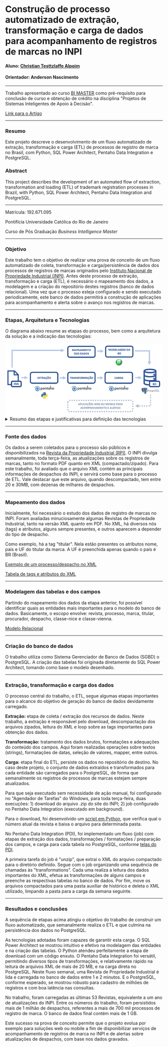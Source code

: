 # Construção de processo automatizado de extração, transformação e carga de dados para acompanhamento de registros de marcas no INPI

#### Aluno: [Christian Testtzlaffe Alpoim](https://github.com/testtzlaffe)
#### Orientador: Anderson Nascimento

---

Trabalho apresentado ao curso [BI MASTER](https://ica.puc-rio.ai/bi-master) como pré-requisito para conclusão de curso e obtenção de crédito na disciplina "Projetos de Sistemas Inteligentes de Apoio à Decisão".

[Link para o Artigo](/anexos/Artigo.pdf)

---

### Resumo

Este projeto descreve o desenvolvimento de um fluxo automatizado de extração, transformação e carga (ETL) de processos de registro de marca no Brasil, com Python, SQL Power Architect, Pentaho Data Integration e PostgreSQL.

### Abstract

This project describes the development of an automated flow of extraction, transformation and loading (ETL) of trademark registration processes in Brazil, with Python, SQL Power Architect, Pentaho Data Integration and PostgreSQL.

---

Matrícula: 192.671.095

Pontifícia Universidade Católica do Rio de Janeiro

Curso de Pós Graduação *Business Intelligence Master*

---

### Objetivo

Este trabalho tem o objetivo de realizar uma prova de conceito de um fluxo automatizado de coleta, transformação e carga/persistência de dados dos processos de registros de marcas originados pelo [Instituto Nacional de Propriedade Industrial (INPI)](https://www.gov.br/inpi/pt-br). Antes deste processo de extração, transformação e carga (ETL), é necessário o mapeamento dos dados, a modelagem e a criação do repositório destes registros (banco de dados relacional). Uma vez que o processo esteja configurado e sendo executado periodicamente, este banco de dados permitirá a construção de aplicações para acompanhamento e alerta sobre o avanço nos registros de marcas.

<hr>

### Etapas, Arquitetura e Tecnologias

O diagrama abaixo resume as etapas do processo, bem como a arquitetura da solução e a indicação das tecnologias:

<img src="/imagens/Arquitetura.png" alt="imagem da arquitetura da solução" />

<details>
  <summary>Resumo das etapas e justificativas para definição das tecnologias</summary>
  <br>
  <ul>
    <li><strong>Fonte dos dados:</strong> arquivos XML do site do INPI.</li>
    <li><strong>Mapeamento dos dados:</strong> estudo das principais tags e atributos do arquivo, bem como suas relações.</li>
    <li><strong>Modelagem dos dados:</strong> desenho do modelo de tabelas e seus relacionamentos, com uso do <a href="http://www.bestofbi.com/page/architect">SQL Power Architect</a>. Por meio do Power Architect, é relativamente simples modelar as entidades e suas relações, sendo uma ferramenta bastante utilizada por profissionais especialistas em banco de dados. Além disso, tem integração com diversos sistemas gerenciadores de BD, inclusive o PostgreSQL, utilizado neste trabalho.</li>
    <li><strong>BD (banco de dados):</strong> criação e atualização das tabelas por meio do <a href="https://www.postgresql.org/">PostgreSQL</a>. O PostgreSQL foi definido como o sistema gerenciador de banco de dados do projeto, por ser de código aberto, com mais de 30 anos de desenvolvimento. Tem uma boa reputação e é amplamente utilizado pelo mercado, com arquitetura comprovada, confiável e com recursos robustos. Além disso, pode ser executado em todos os principais sistemas operacionais.</li>
    <li><strong>ETL:</strong> extrações, transformações e cargas com <a href="https://help.pentaho.com/Documentation/7.1/0D0/Pentaho_Data_Integration">Pentaho Data Integration (PDI)</a>. O PDI tem inúmeras funcionalidade de ETL que facilitam a coleta, a limpeza, as transformações e a persistência dos dados. É intuitivo na utilização, e tem integração com vários formatos de entrada e com diversos sistemas gerenciadores de banco de dados, inclusive PostgreSQL. Permite agendar processos para serem executados automaticamente, bem como gerar alertas de finalização ou falhas. O Pentaho Data Integration é amplamente utilizado por diversos tipos de clientes, como instituições financeiras, indústrias, órgãos dos governos federal, estaduais e prefeituras, entidades de saúde, universidades, entre outros. Para a primeira tarefa do ETL, o download dos arquivos .zip, foi utilizado um script em <a href="https://www.python.org/">Python</a>. Python é uma linguagem de programação de alto nível, lançada em 1991. É de propósito geral, sendo muito utilizada para Ciência de Dados e scripts.</li>
</details>

<hr>

### Fonte dos dados

Os dados a serem coletados para o processo são públicos e disponibilizados na <a href="http://revistas.inpi.gov.br/rpi" target="_blank">Revista da Propriedade Industrial (RPI)</a>. O INPI divulga semanalmente, toda terça-feira, as atualizações sobre os registros de marcas, tanto no formato PDF quanto em XML (compactado/zipado). Para este trabalho, foi avaliado que o arquivo XML contém as principais informações de despachos do INPI, e servirá como base para o processo de ETL. Vale destacar que este arquivo, quando descompactado, tem entre 20 e 30MB, com dezenas de milhares de despachos.

<hr>

### Mapeamento dos dados

Inicialmente, foi necessário o estudo dos dados de registro de marcas no INPI. Foram avaliadas minuciosamente algumas Revistas de Propriedade Industrial, tanto na versão XML quanto em PDF. No XML, há diversos nós (tags) e atributos, alguns sempre presentes, e outros aparecem a depender do tipo de despacho.

Como exemplo, há a tag "titular". Nela estão presentes os atributos nome, país e UF do titular da marca. A UF é preenchida apenas quando o país é BR (Brasil).

[Exemplo de um processo/despacho no XML](/anexos/exemplo-processo-xml.md)

[Tabela de tags e atributos do XML](/anexos/tabela-tags-atributos.md)

<hr>

### Modelagem das tabelas e dos campos

Partindo do mapeamento dos dados da etapa anterior, foi possível identificar quais as entidades mais importantes para o modelo do banco de dados. Basicamente, o escopo envolve: revista, processo, marca, titular, procurador, despacho, classe-nice e classe-vienna.

[Modelo Relacional](/anexos/modelo.md)

<hr>

### Criação do banco de dados

O trabalho utiliza como Sistema Gerenciador de Banco de Dados (SGBD) o PostgreSQL. A criação das tabelas foi originada diretamente do SQL Power Architect, tomando como base o modelo desenhado.

<hr>

### Extração, transformação e carga dos dados

O processo central do trabalho, o ETL, segue algumas etapas importantes para o alcance do objetivo de geração do banco de dados devidamente carregado. 

**Extração:** etapa de coleta / extração dos recursos de dados. Neste trabalho, a extração é responsável pelo download, descompactação dos arquivos zipados, leitura do XML e loop sobre as tags importantes para obtenção dos dados.

**Transformação:** tratamento dos dados brutos, formatações e adequações do conteúdo dos campos. Aqui foram realizadas operações sobre textos (strings), formatações de datas, seleção de valores, mapper, entre outros.

**Carga:** etapa final do ETL, persiste os dados no repositório de destino. No caso deste projeto, o conjunto de dados extraídos e transformados para cada entidade são carregados para o PostgreSQL, de forma que semanalmente os registros de processos de marcas estejam sempre atualizados.

Para que seja executado sem necessidade de ação manual, foi configurado no "Agendador de Tarefas" do Windows, para toda terça-feira, duas execuções: 1) download do arquivo .zip do site do INPI; 2) job configurado no Pentaho Data Integration (executado em background).

Para o download, foi desenvolvido um [script em Python](/script-download-revistas), que verifica qual o número atual da revista e baixa o arquivo para determinada pasta.

No Pentaho Data Integration (PDI), foi implementado um fluxo (job) com etapas de extração dos dados, transformações / formatações / preparação dos campos, e carga para cada tabela no PostgreSQL, conforme [telas do PDI](/anexos/transformacoes.md).

A primeira tarefa do job é "unzip", que extrai o XML do arquivo compactado para o diretório definido. Segue com o job organizando uma sequência de chamadas às "transformations". Cada uma realiza a leitura dos dados importantes do XML, efetua as transformações de alguns campos e preenche as respectivas tabelas no banco de dados. Por fim, move os arquivos compactados para uma pasta auxiliar de histórico e deleta o XML utilizado, limpando a pasta para a carga da semana seguinte.

<hr>

### Resultados e conclusões

A sequência de etapas acima atingiu o objetivo do trabalho de construir um fluxo automatizado, que semanalmente realiza o ETL e que culmina na persistência dos dados no PostgreSQL. 

As tecnologias adotadas foram capazes de garantir esta carga. O SQL Power Architect se mostrou intuitivo e efetivo na modelagem das entidades e na criação das tabelas. O Python atendeu perfeitamente a etapa de download com um código enxuto. O Pentaho Data Integration foi versátil, permitindo diversos tipos de transformações, e relativamente rápido na leitura de arquivos XML de mais de 20 MB, e na carga direta no PostgreSQL. Neste fluxo semanal, uma Revista de Propriedade Industrial é lida e carregada no banco de dados entre 1 e 2 minutos. E o PostgreSQL, conforme esperado, se mostrou robusto para cadastro de milhões de registros e com boa latência nas consultas.

No trabalho, foram carregadas as últimas 53 Revistas, equivalente a um ano de atualizações do INPI. Entre os números do trabalho, foram persistidos mais de 1 milhão de despachos, referentes a mais de 700 mil processos de registro de marca. O banco de dados final contém mais de 1 GB.

Este sucesso na prova de conceito permite que o projeto evolua por exemplo para soluções web ou mobile a fim de disponibilizar serviços de acompanhamento de registros de marca no INPI e de alertas sobre atualizações de despachos, com base nos dados gravados.


